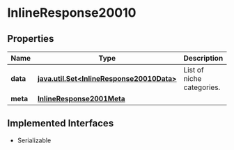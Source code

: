 

# InlineResponse20010


## Properties

Name | Type | Description | Notes
------------ | ------------- | ------------- | -------------
**data** | [**java.util.Set&lt;InlineResponse20010Data&gt;**](InlineResponse20010Data.md) | List of niche categories. |  [optional]
**meta** | [**InlineResponse2001Meta**](InlineResponse2001Meta.md) |  |  [optional]


## Implemented Interfaces

* Serializable


